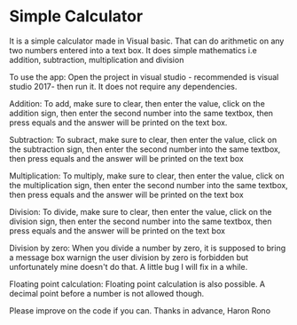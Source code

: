 # Simple Calculator
It is a simple calculator made in Visual basic. That can do arithmetic on any two numbers entered into a text box.
It does simple mathematics i.e addition, subtraction, multiplication and division

To use the app:
Open the project in visual studio - recommended is visual studio 2017- then run it. It does not require any dependencies.

Addition:
To add, make sure to clear, then enter the value, click on the addition sign, then enter the second number into the same textbox, then press equals and the answer will be printed on the text box.

Subtraction: 
To subract, make sure to clear, then enter the value, click on the subtraction sign, then enter the second number into the same textbox, then press equals and the answer will be printed on the text box

Multiplication:
To multiply, make sure to clear, then enter the value, click on the multiplication sign, then enter the second number into the same textbox, then press equals and the answer will be printed on the text box

Division:
To divide, make sure to clear, then enter the value, click on the division sign, then enter the second number into the same textbox, then press equals and the answer will be printed on the text box

Division by zero:
When you divide a number by zero, it is supposed to bring a message box warnign the user division by zero is forbidden but unfortunately mine doesn't do that. A little bug I will fix in a while.

Floating point calculation:
Floating point calculation is also possible. A decimal point before a number is not allowed though.

Please improve on the code if you can.
Thanks in advance, 
Haron Rono

